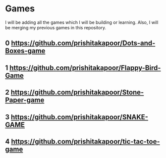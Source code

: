 # Games
I will be adding all the games which I will be building or learning.
Also, I will be merging my previous games in this repository.

## 0 https://github.com/prishitakapoor/Dots-and-Boxes-game
## 1  https://github.com/prishitakapoor/Flappy-Bird-Game
## 2 https://github.com/prishitakapoor/Stone-Paper-game
## 3 https://github.com/prishitakapoor/SNAKE-GAME
## 4 https://github.com/prishitakapoor/tic-tac-toe-game
